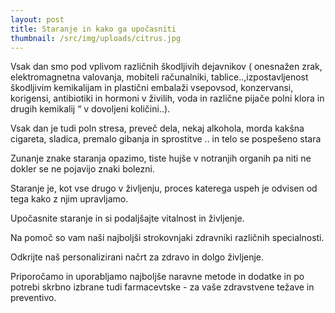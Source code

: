 ```yaml
---
layout: post
title: Staranje in kako ga upočasniti
thumbnail: /src/img/uploads/citrus.jpg
---
```

Vsak dan smo pod vplivom različnih škodljivih dejavnikov ( onesnažen zrak, elektromagnetna valovanja, mobiteli računalniki, tablice..,izpostavljenost škodljivim kemikalijam in plastični embalaži vsepovsod, konzervansi, korigensi, antibiotiki in hormoni v živilih, voda in različne pijače polni klora in drugih kemikalij “ v dovoljeni količini..).

Vsak dan je tudi poln stresa, preveč dela, nekaj alkohola, morda kakšna cigareta, sladica, premalo gibanja in sprostitve .. in telo se pospešeno stara

Zunanje znake staranja opazimo, tiste hujše v notranjih organih pa niti ne dokler se ne pojavijo znaki bolezni.

Staranje je, kot vse drugo v življenju, proces katerega uspeh je odvisen od tega kako z njim upravljamo.

Upočasnite staranje in si podaljšajte vitalnost in življenje.

Na pomoč so vam naši najboljši strokovnjaki zdravniki različnih specialnosti.

Odkrijte naš personalizirani načrt za zdravo in dolgo življenje.

Priporočamo in uporabljamo najboljše naravne metode in dodatke in po potrebi skrbno izbrane tudi farmacevtske - za vaše zdravstvene težave in preventivo.